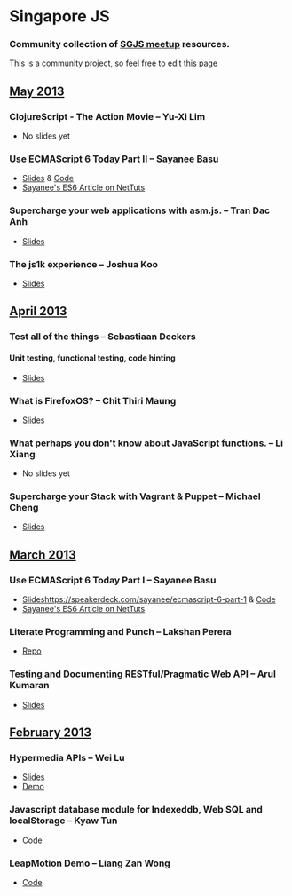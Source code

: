 # Singapore JS

### Community collection of [SGJS meetup](http://www.meetup.com/Singapore-JS) resources.

This is a community project, so feel free to [edit this page](https://github.com/Singapore-JS/meetups/edit/master/Readme.md)

## [May 2013](http://www.meetup.com/Singapore-JS/events/116409232/)

### ClojureScript - The Action Movie – Yu-Xi Lim
* No slides yet

### Use ECMAScript 6 Today Part II – Sayanee Basu
* [Slides](https://speakerdeck.com/sayanee/ecmascript-6-part-2) & [Code](https://github.com/sayanee/Talks/blob/master/es6-part2)
* [Sayanee's ES6 Article on NetTuts](http://net.tutsplus.com/articles/news/ecmascript-6-today/)

### Supercharge your web applications with asm.js. – Tran Dac Anh
* [Slides](https://docs.google.com/presentation/d/1aAQShiwDBWBQ-2fRlJtRiUHuorcT6twdGZ4Bv2_sbgE/present#slide=id.p13)

### The js1k experience – Joshua Koo
* [Slides](http://slid.es/zz85/the-js1k-experience)

## [April 2013](http://www.meetup.com/Singapore-JS/events/111132882/)

### Test all of the things – Sebastiaan Deckers
#### Unit testing, functional testing, code hinting
* [Slides](http://webcache.googleusercontent.com/search?q=cache:gSAGNOCUf3MJ:ninja.sg/2013/04/01/frontend-testing/+&cd=1&hl=en&ct=clnk&gl=sg)

### What is FirefoxOS? – Chit Thiri Maung
* [Slides](http://www.slideshare.net/ahkeno/what-is-firefox-os)

### What perhaps you don't know about JavaScript functions. – Li Xiang
* No slides yet

### Supercharge your Stack with Vagrant & Puppet – Michael Cheng
* [Slides](https://speakerdeck.com/miccheng/supercharge-your-stack-with-vagrant)

## [March 2013](http://www.meetup.com/Singapore-JS/events/105620502/)

### Use ECMAScript 6 Today Part I – Sayanee Basu
* [Slides]()https://speakerdeck.com/sayanee/ecmascript-6-part-1 & [Code](https://github.com/sayanee/Talks/blob/master/es6-part1)
* [Sayanee's ES6 Article on NetTuts](http://net.tutsplus.com/articles/news/ecmascript-6-today/)


### Literate Programming and Punch – Lakshan Perera
* [Repo](https://github.com/laktek/litcoffee-content-handler)

### Testing and Documenting RESTful/Pragmatic Web API – Arul Kumaran
* [Slides](http://www.slideshare.net/ArulKumaran/testing-and-documenting-pragmatic-restful-web-api)

## [February 2013](http://www.meetup.com/Singapore-JS/events/99986652/)

### Hypermedia APIs – Wei Lu
* [Slides](https://docs.google.com/presentation/d/1W1IXkNltlmKHA3i8-1C8-vPRQ4E7JkqHmgEWyPuq0Ms/edit#slide=id.p)
* [Demo](https://github.com/weilu/stackexchange)

### Javascript database module for Indexeddb, Web SQL and localStorage – Kyaw Tun
* [Code](https://github.com/yathit/ydn-db)

### LeapMotion Demo – Liang Zan Wong
* [Code](https://github.com/liangzan/leap-demo)
